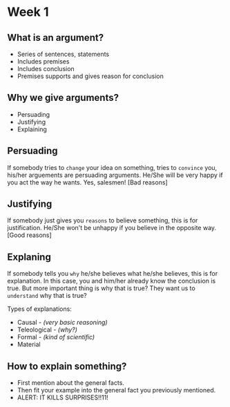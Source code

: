 Week 1
======

What is an argument?
--------------------

* Series of sentences, statements
* Includes premises
* Includes conclusion
* Premises supports and gives reason for conclusion

Why we give arguments?
----------------------

* Persuading
* Justifying
* Explaining

Persuading
----------

If somebody tries to `change` your idea on something, tries to `convince` you, his/her arguements are persuading arguments. He/She will be very happy if you act the way he wants. Yes, salesmen! [Bad reasons]

Justifying
----------

If somebody just gives you `reasons` to believe something, this is for justification. He/She won't be unhappy if you believe in the opposite way. [Good reasons]

Explaning
---------

If somebody tells you `why` he/she believes what he/she believes, this is for explanation. In this case, you and him/her already know the conclusion is true. But more important thing is why that is true? They want us to `understand` why that is true?

Types of explanations:

* Causal - *(very basic reasoning)*
* Teleological - *(why?)*
* Formal - *(kind of scientific)*
* Material

How to explain something?
-------------------------

* First mention about the general facts.
* Then fit your example into the general fact you previously mentioned.
* ALERT: IT KILLS SURPRISES!!11!